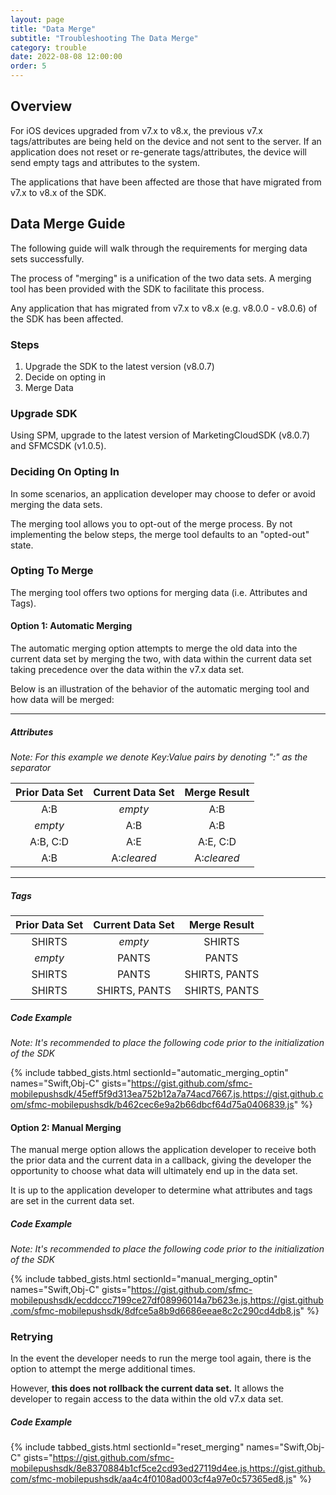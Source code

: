 ```yaml
---
layout: page
title: "Data Merge"
subtitle: "Troubleshooting The Data Merge"
category: trouble
date: 2022-08-08 12:00:00
order: 5
---
```


## Overview

For iOS devices upgraded from v7.x to v8.x, the previous v7.x tags/attributes are being held on the device and not sent to the server. If an application does not reset or re-generate tags/attributes, the device will send empty tags and attributes to the system.

The applications that have been affected are those that have migrated from v7.x to v8.x of the SDK.

## Data Merge Guide

The following guide will walk through the requirements for merging data sets successfully.

The process of "merging" is a unification of the two data sets. A merging tool has been provided with the SDK to facilitate this process.

Any application that has migrated from v7.x to v8.x (e.g. v8.0.0 - v8.0.6) of the SDK has been affected.

### Steps

1. Upgrade the SDK to the latest version (v8.0.7)
2. Decide on opting in
3. Merge Data

### Upgrade SDK 

Using SPM, upgrade to the latest version of MarketingCloudSDK (v8.0.7) and SFMCSDK (v1.0.5).

### Deciding On Opting In

In some scenarios, an application developer may choose to defer or avoid merging the data sets.

The merging tool allows you to opt-out of the merge process. By not implementing the below steps, the merge tool defaults to an "opted-out" state.

### Opting To Merge

The merging tool offers two options for merging data (i.e. Attributes and Tags).

#### Option 1: Automatic Merging

The automatic merging option attempts to merge the old data into the current data set by merging the two, with data within the current data set taking precedence over the data within the v7.x data set.

Below is an illustration of the behavior of the automatic merging tool and how data will be merged:

-------

##### Attributes

_Note: For this example we denote Key:Value pairs by denoting ":" as the separator_

| Prior Data Set | Current Data Set | Merge Result |
| :----: | :----: | :----: |
| A:B | _empty_ | A:B |
| _empty_ | A:B | A:B |
| A:B, C:D | A:E | A:E, C:D |
| A:B | A:_cleared_ | A:_cleared_|

-------

##### Tags

| Prior Data Set | Current Data Set | Merge Result |
| :----: | :----: | :----: |
| SHIRTS | _empty_ | SHIRTS |
| _empty_ | PANTS | PANTS |
| SHIRTS | PANTS | SHIRTS, PANTS |
| SHIRTS | SHIRTS, PANTS | SHIRTS, PANTS |

##### Code Example

_Note: It's recommended to place the following code prior to the initialization of the SDK_

{% include tabbed_gists.html sectionId="automatic_merging_optin" names="Swift,Obj-C" gists="https://gist.github.com/sfmc-mobilepushsdk/45eff5f9d313ea752b12a7a74acd7667.js,https://gist.github.com/sfmc-mobilepushsdk/b462cec6e9a2b66dbcf64d75a0406839.js" %}

#### Option 2: Manual Merging

The manual merge option allows the application developer to receive both the prior data and the current data in a callback, giving the developer the opportunity to choose what data will ultimately end up in the data set.

It is up to the application developer to determine what attributes and tags are set in the current data set.

##### Code Example

_Note: It's recommended to place the following code prior to the initialization of the SDK_

{% include tabbed_gists.html sectionId="manual_merging_optin" names="Swift,Obj-C" gists="https://gist.github.com/sfmc-mobilepushsdk/ecddccc7199ce27df08996014a7b623e.js,https://gist.github.com/sfmc-mobilepushsdk/8dfce5a8b9d6686eeae8c2c290cd4db8.js" %}

### Retrying

In the event the developer needs to run the merge tool again, there is the option to attempt the merge additional times.

However, **this does not rollback the current data set.** It allows the developer to regain access to the data within the old v7.x data set.

##### Code Example

{% include tabbed_gists.html sectionId="reset_merging" names="Swift,Obj-C" gists="https://gist.github.com/sfmc-mobilepushsdk/8e8370884b1cf5ce2cd93ed27119d4ee.js,https://gist.github.com/sfmc-mobilepushsdk/aa4c4f0108ad003cf4a97e0c57365ed8.js" %}
